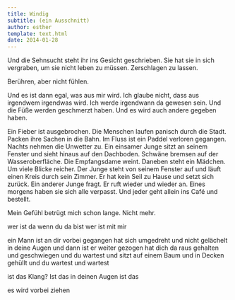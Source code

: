 ```yaml
---
title: Windig
subtitle: (ein Ausschnitt)
author: esther
template: text.html
date: 2014-01-28
---
```


Und die Sehnsucht steht ihr ins Gesicht geschrieben. Sie hat sie in sich vergraben, um sie nicht leben zu müssen.
Zerschlagen zu lassen.

Berühren, aber nicht fühlen.

Und es ist dann egal, was aus mir wird. Ich glaube nicht, dass aus irgendwem irgendwas wird.
Ich werde irgendwann da gewesen sein.
Und die Füße werden geschmerzt haben.
Und es wird auch andere gegeben haben.

<span class="more"></span>

Ein Fieber ist ausgebrochen. Die Menschen laufen panisch durch die Stadt.
Packen ihre Sachen in die Bahn.
Im Fluss ist ein Paddel verloren gegangen. Nachts nehmen die Unwetter zu.
Ein einsamer Junge sitzt an seinem Fenster und sieht hinaus auf den Dachboden. Schwäne bremsen auf der Wasseroberfläche. Die Empfangsdame weint.
Daneben steht ein Mädchen. Um viele Blicke reicher.
Der Junge steht von seinem Fenster auf und läuft einen Kreis durch sein Zimmer.
Er hat kein Seil zu Hause und setzt sich zurück.
Ein anderer Junge fragt.
Er ruft wieder und wieder an.
Eines morgens haben sie sich alle verpasst.
Und jeder geht allein ins Café und bestellt.

Mein Gefühl betrügt mich schon lange. Nicht mehr.

wer ist da wenn du da bist wer ist mit mir

ein Mann ist an dir vorbei gegangen hat sich umgedreht und nicht gelächelt in deine Augen und dann ist er weiter gezogen hat dich da raus gehalten und geschwiegen und du wartest und sitzt auf einem Baum und in Decken gehüllt und du wartest und wartest

ist das Klang?
Ist das in deinen Augen ist das

es wird vorbei ziehen